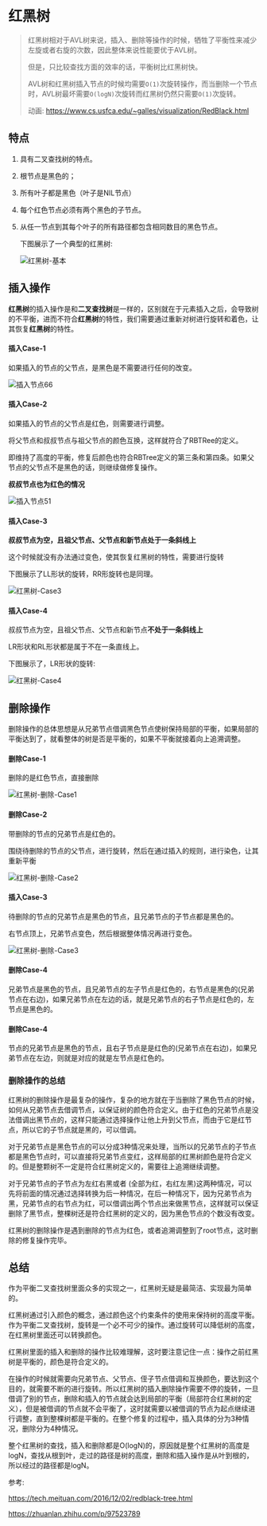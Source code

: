 # 红黑树

> 红黑树相对于AVL树来说，插入、删除等操作的时候，牺牲了平衡性来减少左旋或者右旋的次数，因此整体来说性能要优于AVL树。
>
> 但是，只比较查找方面的效率的话，平衡树比红黑树快。
>
> AVL树和红黑树插入节点的时候均需要`O(1)`次旋转操作，而当删除一个节点时，AVL树最坏需要`O(logN)`次旋转而红黑树仍然只需要`O(1)`次旋转。
>
> 动画: https://www.cs.usfca.edu/~galles/visualization/RedBlack.html

## 特点

1. 具有二叉查找树的特点。

2. 根节点是黑色的；

3. 所有叶子都是黑色（叶子是NIL节点）

4. 每个红色节点必须有两个黑色的子节点。

5. 从任一节点到其每个叶子的所有路径都包含相同数目的黑色节点。

   

   下图展示了一个典型的红黑树:

   ![红黑树-基本](http://java-engineer.ztianzeng.com/uPic/%E7%BA%A2%E9%BB%91%E6%A0%91-%E5%9F%BA%E6%9C%AC.png)

## 插入操作

**红黑树**的插入操作是和**二叉查找树**是一样的，区别就在于元素插入之后，会导致树的不平衡，进而不符合**红黑树**的特性，我们需要通过重新对树进行旋转和着色，让其恢复**红黑树**的特性。

#### 插入Case-1

如果插入的节点的父节点，是黑色是不需要进行任何的改变。

![插入节点66](http://java-engineer.ztianzeng.com/uPic/%E6%8F%92%E5%85%A5%E8%8A%82%E7%82%B966.png)

#### 插入Case-2

如果插入的节点的父节点是红色，则需要进行调整。

将父节点和叔叔节点与祖父节点的颜色互换，这样就符合了RBTRee的定义。

即维持了高度的平衡，修复后颜色也符合RBTree定义的第三条和第四条。如果父节点的父节点不是黑色的话，则继续做修复操作。

**叔叔节点也为红色的情况**

![插入节点51](http://java-engineer.ztianzeng.com/uPic/%E6%8F%92%E5%85%A5%E8%8A%82%E7%82%B951.png)

#### 插入Case-3

**叔叔节点为空，且祖父节点、父节点和新节点处于一条斜线上**

这个时候就没有办法通过变色，使其恢复红黑树的特性，需要进行旋转

下图展示了LL形状的旋转，RR形旋转也是同理。

![红黑树-Case3](http://java-engineer.ztianzeng.com/uPic/%E7%BA%A2%E9%BB%91%E6%A0%91-Case3.png)

#### 插入Case-4

叔叔节点为空，且祖父节点、父节点和新节点**不处于一条斜线上**

LR形状和RL形状都是属于不在一条直线上。

下图展示了，LR形状的旋转:

![红黑树-Case4](http://java-engineer.ztianzeng.com/uPic/%E7%BA%A2%E9%BB%91%E6%A0%91-Case4.png)





## 删除操作

删除操作的总体思想是从兄弟节点借调黑色节点使树保持局部的平衡，如果局部的平衡达到了，就看整体的树是否是平衡的，如果不平衡就接着向上追溯调整。

#### 删除Case-1

删除的是红色节点，直接删除



![红黑树-删除-Case1](http://java-engineer.ztianzeng.com/uPic/%E7%BA%A2%E9%BB%91%E6%A0%91-%E5%88%A0%E9%99%A4-Case1.png)

#### 删除Case-2

带删除的节点的兄弟节点是红色的。

围绕待删除的节点的父节点，进行旋转，然后在通过插入的规则，进行染色，让其重新平衡



![红黑树-删除-Case2](http://java-engineer.ztianzeng.com/uPic/%E7%BA%A2%E9%BB%91%E6%A0%91-%E5%88%A0%E9%99%A4-Case2.png)

#### 插入Case-3

待删除的节点的兄弟节点是黑色的节点，且兄弟节点的子节点都是黑色的。

右节点顶上，兄弟节点变色，然后根据整体情况再进行变色。

![红黑树-删除-Case3](http://java-engineer.ztianzeng.com/uPic/%E7%BA%A2%E9%BB%91%E6%A0%91-%E5%88%A0%E9%99%A4-Case3.png)

#### 删除Case-4

兄弟节点是黑色的节点，且兄弟节点的左子节点是红色的，右节点是黑色的(兄弟节点在右边)，如果兄弟节点在左边的话，就是兄弟节点的右子节点是红色的，左节点是黑色的。

#### 删除Case-4

节点的兄弟节点是黑色的节点，且右子节点是是红色的(兄弟节点在右边)，如果兄弟节点在左边，则就是对应的就是左节点是红色的。

### 删除操作的总结

红黑树的删除操作是最复杂的操作，复杂的地方就在于当删除了黑色节点的时候，如何从兄弟节点去借调节点，以保证树的颜色符合定义。由于红色的兄弟节点是没法借调出黑节点的，这样只能通过选择操作让他上升到父节点，而由于它是红节点，所以它的子节点就是黑的，可以借调。

对于兄弟节点是黑色节点的可以分成3种情况来处理，当所以的兄弟节点的子节点都是黑色节点时，可以直接将兄弟节点变红，这样局部的红黑树颜色是符合定义的。但是整颗树不一定是符合红黑树定义的，需要往上追溯继续调整。

对于兄弟节点的子节点为左红右黑或者 (全部为红，右红左黑)这两种情况，可以先将前面的情况通过选择转换为后一种情况，在后一种情况下，因为兄弟节点为黑，兄弟节点的右节点为红，可以借调出两个节点出来做黑节点，这样就可以保证删除了黑节点，整棵树还是符合红黑树的定义的，因为黑色节点的个数没有改变。

红黑树的删除操作是遇到删除的节点为红色，或者追溯调整到了root节点，这时删除的修复操作完毕。

## 总结

作为平衡二叉查找树里面众多的实现之一，红黑树无疑是最简洁、实现最为简单的。

红黑树通过引入颜色的概念，通过颜色这个约束条件的使用来保持树的高度平衡。作为平衡二叉查找树，旋转是一个必不可少的操作。通过旋转可以降低树的高度，在红黑树里面还可以转换颜色。

红黑树里面的插入和删除的操作比较难理解，这时要注意记住一点：操作之前红黑树是平衡的，颜色是符合定义的。

在操作的时候就需要向兄弟节点、父节点、侄子节点借调和互换颜色，要达到这个目的，就需要不断的进行旋转。所以红黑树的插入删除操作需要不停的旋转，一旦借调了别的节点，删除和插入的节点就会达到局部的平衡（局部符合红黑树的定义），但是被借调的节点就不会平衡了，这时就需要以被借调的节点为起点继续进行调整，直到整棵树都是平衡的。在整个修复的过程中，插入具体的分为3种情况，删除分为4种情况。

整个红黑树的查找，插入和删除都是O(logN)的，原因就是整个红黑树的高度是logN，查找从根到叶，走过的路径是树的高度，删除和插入操作是从叶到根的，所以经过的路径都是logN。

参考:

https://tech.meituan.com/2016/12/02/redblack-tree.html

https://zhuanlan.zhihu.com/p/97523789